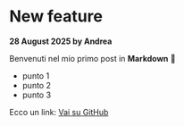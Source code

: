 # New feature

**28 August 2025 by Andrea**

Benvenuti nel mio primo post in **Markdown** 🎉

- punto 1
- punto 2
- punto 3

Ecco un link: [Vai su GitHub](https://github.com/viula)
